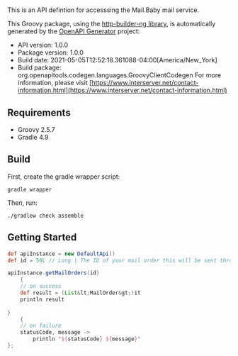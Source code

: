 # 

This is an API defintion for accesssing the Mail.Baby mail service.

This Groovy package, using the [http-builder-ng library](https://http-builder-ng.github.io/http-builder-ng/), is automatically generated by the [OpenAPI Generator](https://openapi-generator.tech) project:

- API version: 1.0.0
- Package version: 1.0.0
- Build date: 2021-05-05T12:52:18.361088-04:00[America/New_York]
- Build package: org.openapitools.codegen.languages.GroovyClientCodegen
For more information, please visit [https://www.interserver.net/contact-information.html](https://www.interserver.net/contact-information.html)

## Requirements

* Groovy 2.5.7
* Gradle 4.9

## Build

First, create the gradle wrapper script:

```
gradle wrapper
```

Then, run:

```
./gradlew check assemble
```

## Getting Started


```groovy
def apiInstance = new DefaultApi()
def id = 56L // Long | The ID of your mail order this will be sent through.

apiInstance.getMailOrders(id)
    {
    // on success
    def result = (List&lt;MailOrder&gt;)it
    println result
    
}
    {
    // on failure
    statusCode, message ->
        println "${statusCode} ${message}"
};
```


